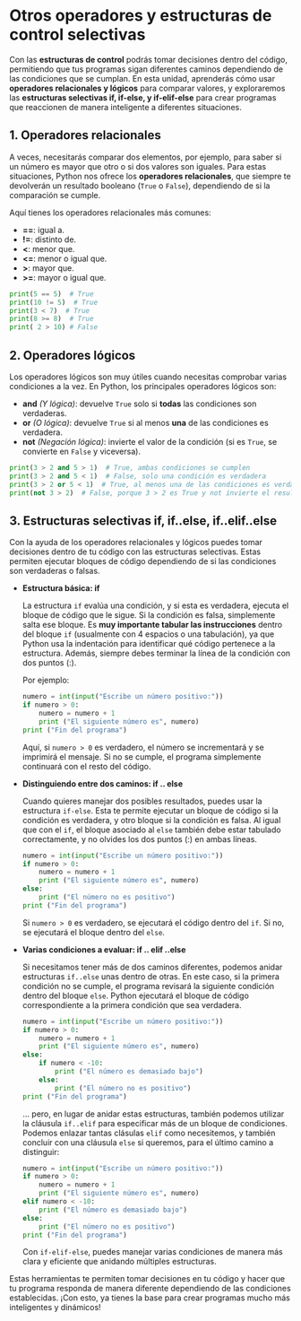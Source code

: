 # Otros operadores y estructuras de control selectivas

Con las **estructuras de control** podrás tomar decisiones dentro del código, permitiendo que tus programas sigan diferentes caminos dependiendo de las condiciones que se cumplan. En esta unidad, aprenderás cómo usar **operadores relacionales y lógicos** para comparar valores, y exploraremos las **estructuras selectivas if, if-else, y if-elif-else** para crear programas que reaccionen de manera inteligente a diferentes situaciones.

## 1. Operadores relacionales

A veces, necesitarás comparar dos elementos, por ejemplo, para saber si un número es mayor que otro o si dos valores son iguales. Para estas situaciones, Python nos ofrece los **operadores relacionales**, que siempre te devolverán un resultado booleano (`True` o `False`), dependiendo de si la comparación se cumple.

Aquí tienes los operadores relacionales más comunes:

* **==**: igual a.
* **!=**:  distinto de.
* **<**: menor que.
* **<=**: menor o igual que.
* **>**: mayor que.
* **>=**: mayor o igual que.

```py
print(5 == 5)  # True
print(10 != 5)  # True
print(3 < 7)  # True
print(8 >= 8)  # True
print( 2 > 10) # False
```

## 2. Operadores lógicos

Los operadores lógicos son muy útiles cuando necesitas comprobar varias condiciones a la vez. En Python, los principales operadores lógicos son:

* **and** *(Y lógica)*: devuelve `True` solo si **todas** las condiciones son verdaderas. 
* **or** *(O lógica)*: devuelve `True` si al menos **una** de las condiciones es verdadera. 
* **not** *(Negación lógica)*: invierte el valor de la condición (si es `True`, se convierte en `False` y viceversa). 

```py
print(3 > 2 and 5 > 1)  # True, ambas condiciones se cumplen
print(3 > 2 and 5 < 1)  # False, solo una condición es verdadera
print(3 > 2 or 5 < 1)  # True, al menos una de las condiciones es verdadera
print(not 3 > 2)  # False, porque 3 > 2 es True y not invierte el resultado
```

## 3. Estructuras selectivas if, if..else, if..elif..else

Con la ayuda de los operadores relacionales y lógicos puedes tomar decisiones dentro de tu código con las estructuras selectivas. Estas permiten ejecutar bloques de código dependiendo de si las condiciones son verdaderas o falsas.

* **Estructura básica: if**

    La estructura `if` evalúa una condición, y si esta es verdadera, ejecuta el bloque de código que le sigue. Si la condición es falsa, simplemente salta ese bloque. Es **muy importante tabular las instrucciones** dentro del bloque `if` (usualmente con 4 espacios o una tabulación), ya que Python usa la indentación para identificar qué código pertenece a la estructura. Además, siempre debes terminar la línea de la condición con dos puntos (:).

    Por ejemplo:

    ```py
    numero = int(input("Escribe un número positivo:"))
    if numero > 0:
        numero = numero + 1
        print ("El siguiente número es", numero)
    print ("Fin del programa")
    ```

    Aquí, si `numero > 0` es verdadero, el número se incrementará y se imprimirá el mensaje. Si no se cumple, el programa simplemente continuará con el resto del código.

* **Distinguiendo entre dos caminos: if .. else**

    Cuando quieres manejar dos posibles resultados, puedes usar la estructura `if-else`. Esta te permite ejecutar un bloque de código si la condición es verdadera, y otro bloque si la condición es falsa. Al igual que con el `if`, el bloque asociado al `else` también debe estar tabulado correctamente, y no olvides los dos puntos (:) en ambas líneas.

    ```py
    numero = int(input("Escribe un número positivo:"))
    if numero > 0:
        numero = numero + 1
        print ("El siguiente número es", numero)
    else:
        print ("El número no es positivo")
    print ("Fin del programa")
    ```

    Si `numero > 0` es verdadero, se ejecutará el código dentro del `if`. Si no, se ejecutará el bloque dentro del `else`.

* **Varias condiciones a evaluar: if .. elif ..else**

    Si necesitamos tener más de dos caminos diferentes, podemos anidar estructuras `if..else` unas dentro de otras. En este caso, si la primera condición no se cumple, el programa revisará la siguiente condición dentro del bloque `else`. Python ejecutará el bloque de código correspondiente a la primera condición que sea verdadera.

    ```py
    numero = int(input("Escribe un número positivo:"))
    if numero > 0:
        numero = numero + 1
        print ("El siguiente número es", numero)
    else:
        if numero < -10:
            print ("El número es demasiado bajo")
        else:
            print ("El número no es positivo")
    print ("Fin del programa")    
    ```

    … pero, en lugar de anidar estas estructuras, también podemos utilizar la cláusula `if..elif` para especificar más de un bloque de condiciones. Podemos enlazar tantas clásulas `elif` como necesitemos, y también concluir con una cláusula `else` si queremos, para el último camino a distinguir:

    ```py
    numero = int(input("Escribe un número positivo:"))
    if numero > 0:
        numero = numero + 1
        print ("El siguiente número es", numero)
    elif numero < -10:
        print ("El número es demasiado bajo")
    else:
        print ("El número no es positivo")
    print ("Fin del programa")
    ```

    Con `if-elif-else`, puedes manejar varias condiciones de manera más clara y eficiente que anidando múltiples estructuras.

Estas herramientas te permiten tomar decisiones en tu código y hacer que tu programa responda de manera diferente dependiendo de las condiciones establecidas. ¡Con esto, ya tienes la base para crear programas mucho más inteligentes y dinámicos!



